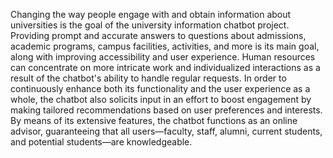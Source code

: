 Changing the way people engage with and obtain information about universities is the goal of the university information chatbot project. Providing prompt and accurate answers to questions about admissions, academic programs, campus facilities, activities, and more is its main goal, along with improving accessibility and user experience. Human resources can concentrate on more intricate work and individualized interactions as a result of the chatbot's ability to handle regular requests. In order to continuously enhance both its functionality and the user experience as a whole, the chatbot also solicits input in an effort to boost engagement by making tailored recommendations based on user preferences and interests. By means of its extensive features, the chatbot functions as an online advisor, guaranteeing that all users—faculty, staff, alumni, current students, and potential students—are knowledgeable.
